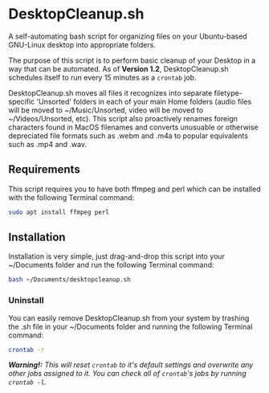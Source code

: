 # DesktopCleanup.sh
A self-automating bash script for organizing files on your Ubuntu-based GNU-Linux desktop into appropriate folders.

The purpose of this script is to perform basic cleanup of your Desktop in a way that can be automated.
As of **Version 1.2**, DesktopCleanup.sh schedules itself to run every 15 minutes as a `crontab` job.

DesktopCleanup.sh moves all files it recognizes into separate filetype-specific 'Unsorted' folders in each of your main Home folders (audio files will be moved to ~/Music/Unsorted, video will be moved to ~/Videos/Unsorted, etc).  This script also proactively renames foreign characters found in MacOS filenames and converts unusuable or otherwise depreciated file formats such as .webm and .m4a to popular equivalents such as .mp4 and .wav.

## Requirements
This script requires you to have both ffmpeg and perl which can be installed with the following Terminal command:
```bash
sudo apt install ffmpeg perl
```
## Installation
Installation is very simple, just drag-and-drop this script into your ~/Documents folder and run the following Terminal command:
```bash
bash ~/Documents/desktopcleanup.sh
```
  ### Uninstall
  You can easily remove DesktopCleanup.sh from your system by trashing the .sh file in your ~/Documents folder and running the following Terminal command:
  ```bash
  crontab -r
  ```
***Warning!:*** *This will reset `crontab` to it's default settings and overwrite any other jobs assigned to it.  You can check all of `crontab`'s jobs by running `crontab -l`.*
